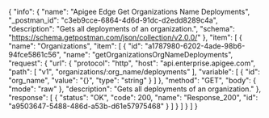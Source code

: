 {
  "info": {
    "name": "Apigee Edge Get Organizations Name Deployments",
    "_postman_id": "c3eb9cce-6864-4d6d-91dc-d2edd8289c4a",
    "description": "Gets all deployments of an organization.",
    "schema": "https://schema.getpostman.com/json/collection/v2.0.0/"
  },
  "item": [
    {
      "name": "Organizations",
      "item": [
        {
          "id": "a1787980-6202-4ade-98b6-94fce5861c56",
          "name": "getOrganizationsOrgNameDeployments",
          "request": {
            "url": {
              "protocol": "http",
              "host": "api.enterprise.apigee.com",
              "path": [
                "v1",
                "organizations/:org_name/deployments"
              ],
              "variable": [
                {
                  "id": "org_name",
                  "value": "{}",
                  "type": "string"
                }
              ]
            },
            "method": "GET",
            "body": {
              "mode": "raw"
            },
            "description": "Gets all deployments of an organization."
          },
          "response": [
            {
              "status": "OK",
              "code": 200,
              "name": "Response_200",
              "id": "a9503647-5488-486d-a53b-d61e57975468"
            }
          ]
        }
      ]
    }
  ]
}